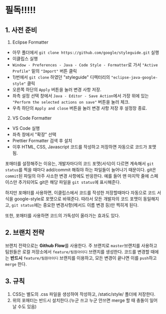 # 필독!!!!!

## 1. 사전 준비

1. Eclipse Formatter

- 아무 폴더에서 `git clone https://github.com/google/styleguide.git` 실행
- 이클립스 실행
- `Window - Preferences - Java - Code Style - Formatter`로 가서 `"Active Profile"` 밑의 `"Import"` 버튼 클릭
- 1)번에서 `git clone` 하였던 "styleguide" 디렉터리의 `"eclipse-java-google-style"` 클릭
- 오른쪽 하단의 `Apply` 버튼을 눌러 변경 사항 저장.
- 좌측 설정 선택 창에서 `Java - Editor - Save Action`에서 가장 위에 있는 `"Perform the selected actions on save"` 버튼을 눌러 체크.
- 우측 하단의 `Apply and close` 버튼을 눌러 변경 사항 저장 후 설정창 종료.

2. VS Code Formatter

- VS Code 실행
- 좌측 창에서 "확장" 선택
- Prettier Formatter 검색 후 설치
- 이후 HTML, CSS, Javascript 코드를 작성하고 저장하면 자동으로 코드가 포맷 됨.

포매터를 설정해주는 이유는, 개발자마다의 코드 포맷(서식)이 다르면 계속해서 `git status`를 찍을 때마다 add/commit 해줘야 하는 파일들이 늘어나기 때문이다.
git은 `commit`된 파일의 아주 사소한 변경 사항에도 반응한다.
예를 들어 맨 마지막 줄에 스페이스만 추가되어도 git은 해당 파일을 `git status`에 표시해준다.

하지만 포매터를 사용하면, 이클립스에서 코드를 작성한 저장할때마다 자동으로 코드 서식을 google-style로 포맷으로 바꿔준다. 따라서 모든 개발자의 코드 포맷이 동일해지고, `git status`에는 중요한 변경사항(메서드 이름 변경 등)만 찍히게 된다.

또한, 포매터를 사용하면 코드의 가독성이 올라가는 효과도 있다.

## 2. 브랜치 전략

브랜치 전략으로는 **Github Flow**를 사용한다. 주 브랜치로 `master`브랜치를 사용하고 팀원들은 로컬 저장소에서 `feature/팀원아이디` 브랜치를 생성한다.
코드를 변경할 때에는 **반드시** `feature/팀원아이디` 브랜치를 이용하고, 모든 변경이 끝나면 이를 `push`하고 `merge` 한다.

## 3. 규칙

1. CSS는 별도의 .css 파일을 생성하여 작성하고, /static/style/ 폴더에 저장한다.
2. 위의 포매터는 반드시 설치한다.(누군 쓰고 누군 안쓰면 merge 할 때 충돌이 일어날 수도 있음)
